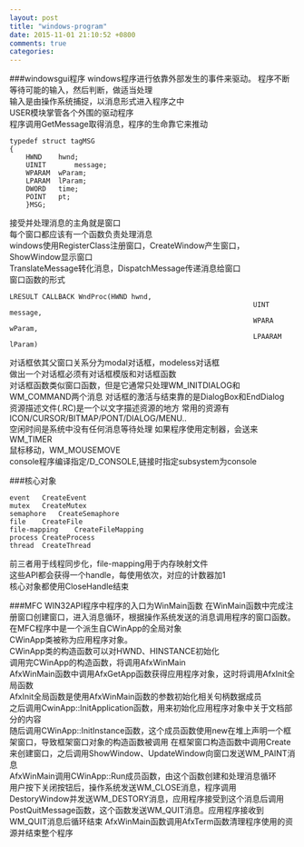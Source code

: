 ```yaml
---
layout: post
title: "windows-program"
date: 2015-11-01 21:10:52 +0800
comments: true
categories: 
---
```



###windowsgui程序
windows程序进行依靠外部发生的事件来驱动。
程序不断等待可能的输入，然后判断，做适当处理  
输入是由操作系统捕捉，以消息形式进入程序之中  
USER模块掌管各个外围的驱动程序    
程序调用GetMessage取得消息，程序的生命靠它来推动  

    typedef struct tagMSG
    {
        HWND    hwnd;
        UINIT       message;
        WPARAM  wParam;
        LPARAM  lParam;
        DWORD   time;
        POINT   pt;
        }MSG;

接受并处理消息的主角就是窗口  
每个窗口都应该有一个函数负责处理消息  
windows使用RegisterClass注册窗口，CreateWindow产生窗口，ShowWindow显示窗口  
TranslateMessage转化消息，DispatchMessage传递消息给窗口  
窗口函数的形式

    LRESULT CALLBACK WndProc(HWND hwnd,
                                                                UINT    message,
                                                                WPARA wParam,
                                                                LPAARAM lParam)
                                                                

对话框依其父窗口关系分为modal对话框，modeless对话框  
做出一个对话框必须有对话框模版和对话框函数  
对话框函数类似窗口函数，但是它通常只处理WM_INITDIALOG和WM_COMMAND两个消息 
对话框的激活与结束靠的是DialogBox和EndDialog  
资源描述文件(.RC)是一个以文字描述资源的地方
常用的资源有ICON/CURSOR/BITMAP/PONT/DIALOG/MENU..  
空闲时间是系统中没有任何消息等待处理
如果程序使用定制器，会送来WM_TIMER  
鼠标移动，WM_MOUSEMOVE    
console程序编译指定/D_CONSOLE,链接时指定subsystem为console  

###核心对象  

    event   CreateEvent
    mutex   CreateMutex
    semaphore   CreateSemaphore
    file    CreateFile
    file-mapping    CreateFileMapping
    process CreateProcess
    thread  CreateThread
    
前三者用于线程同步化，file-mapping用于内存映射文件  
这些API都会获得一个handle，每使用依次，对应的计数器加1  
核心对象都使用CloseHandle结束  

###MFC
WIN32API程序中程序的入口为WinMain函数
在WinMain函数中完成注册窗口创建窗口，进入消息循环，根据操作系统发送的消息调用程序的窗口函数。  
在MFC程序中是一个派生自CWinApp的全局对象  
CWinApp类被称为应用程序对象。  
CWinApp类的构造函数可以对HWND、HINSTANCE初始化  
调用完CWinApp的构造函数，将调用AfxWinMain  
AfxWinMain函数中调用AfxGetApp函数获得应用程序对象，这时将调用AfxInit全局函数  
AfxInit全局函数是使用AfxWinMain函数的参数初始化相关句柄数据成员  
之后调用CwinApp::InitApplication函数，用来初始化应用程序对象中关于文档部分的内容  
随后调用CWinApp::InitInstance函数，这个成员函数使用new在堆上声明一个框架窗口，导致框架窗口对象的构造函数被调用
在框架窗口构造函数中调用Create来创建窗口，之后调用ShowWindow、UpdateWindow向窗口发送WM_PAINT消息  
AfxWinMain调用CWinApp::Run成员函数，由这个函数创建和处理消息循环  
用户按下关闭按钮后，操作系统发送WM_CLOSE消息，程序调用DestoryWindow并发送WM_DESTORY消息，应用程序接受到这个消息后调用PostQuitMessage函数，这个函数发送WM_QUIT消息。应用程序接收到WM_QUIT消息后循环结束
AfxWinMain函数调用AfxTerm函数清理程序使用的资源并结束整个程序


